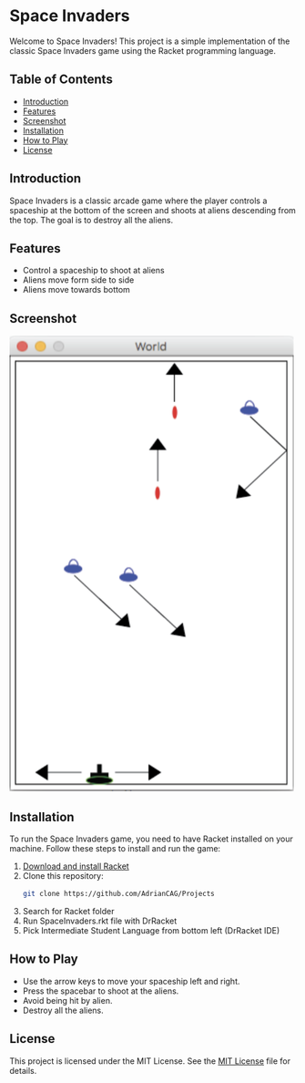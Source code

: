 # Space Invaders

Welcome to Space Invaders! This project is a simple implementation of the classic Space Invaders game using the Racket programming language.

## Table of Contents
- [Introduction](#introduction)
- [Features](#features)
- [Screenshot](#screenshot)
- [Installation](#installation)
- [How to Play](#how-to-play)
- [License](#license)


## Introduction
Space Invaders is a classic arcade game where the player controls a spaceship at the bottom of the screen and shoots at aliens descending from the top. The goal is to destroy all the aliens.

## Features
- Control a spaceship to shoot at aliens
- Aliens move form side to side
- Aliens move towards bottom


## Screenshot
<img src="GameUI.png" alt="screenshot" width="500" height="800">

## Installation
To run the Space Invaders game, you need to have Racket installed on your machine. Follow these steps to install and run the game:

1. [Download and install Racket](https://racket-lang.org/download/)
2. Clone this repository:
   ```sh
   git clone https://github.com/AdrianCAG/Projects
3. Search for Racket folder
4. Run SpaceInvaders.rkt file with DrRacket
5. Pick Intermediate Student Language from bottom left (DrRacket IDE)


## How to Play
- Use the arrow keys to move your spaceship left and right.
- Press the spacebar to shoot at the aliens.
- Avoid being hit by alien.
- Destroy all the aliens.


## License
This project is licensed under the MIT License. See the [MIT License](LICENSE) file for details.

